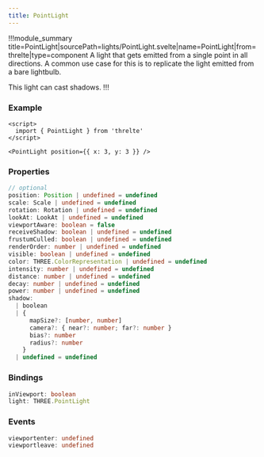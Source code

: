 ```yaml
---
title: PointLight
---
```


!!!module_summary title=PointLight|sourcePath=lights/PointLight.svelte|name=PointLight|from=threlte|type=component
A light that gets emitted from a single point in all directions. A common use case for this is to replicate the light emitted from a bare lightbulb.

This light can cast shadows.
!!!

### Example

```svelte
<script>
  import { PointLight } from 'threlte'
</script>

<PointLight position={{ x: 3, y: 3 }} />
```

### Properties

```ts
// optional
position: Position | undefined = undefined
scale: Scale | undefined = undefined
rotation: Rotation | undefined = undefined
lookAt: LookAt | undefined = undefined
viewportAware: boolean = false
receiveShadow: boolean | undefined = undefined
frustumCulled: boolean | undefined = undefined
renderOrder: number | undefined = undefined
visible: boolean | undefined = undefined
color: THREE.ColorRepresentation | undefined = undefined
intensity: number | undefined = undefined
distance: number | undefined = undefined
decay: number | undefined = undefined
power: number | undefined = undefined
shadow:
  | boolean
  | {
      mapSize?: [number, number]
      camera?: { near?: number; far?: number }
      bias?: number
      radius?: number
    }
  | undefined = undefined
```

### Bindings

```ts
inViewport: boolean
light: THREE.PointLight
```

### Events

```ts
viewportenter: undefined
viewportleave: undefined
```
